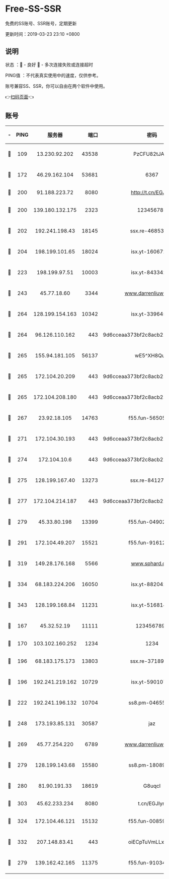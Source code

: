 # Free-SS-SSR

免费的SS账号、SSR账号，定期更新

更新时间：2019-03-23 23:10 +0800

## 说明

状态     ：🙂 - 良好 🙁 - 多次连接失败或连接超时

PING值   ：不代表真实使用中的速度，仅供参考。

账号兼容SS、SSR，你可以自由在两个软件中使用。

👉[扫码页面](https://liesauer.github.io/Free-SS-SSR/)👈

## 账号

|-|PING|服务器|端口|密码|加密方式|区域|
|:----:|:----:|:-----:|-----:|:----:|:----:|:----:|
|🙂|109|13.230.92.202|43538|PzCFU82tJAdZ|aes-256-cfb|JP|
|🙂|172|46.29.162.104|53681|6367|aes-128-ctr|RU|
|🙂|200|91.188.223.72|8080|http://t.cn/EGJIyrl|rc4-md5|RU|
|🙂|200|139.180.132.175|2323|123456789|aes-256-cfb|SG|
|🙂|202|192.241.198.43|18145|ssx.re-46853856|aes-256-cfb|US|
|🙂|204|198.199.101.65|18024|isx.yt-16067242|aes-256-cfb|US|
|🙂|223|198.199.97.51|10003|isx.yt-84334223|aes-256-cfb|US|
|🙂|243|45.77.18.60|3344|www.darrenliuwei.com|aes-256-cfb|JP|
|🙂|264|128.199.154.163|10342|isx.yt-33964532|aes-256-cfb|SG|
|🙂|264|96.126.110.162|443|9d6cceaa373bf2c8acb22e60b6a58be6|aes-256-cfb|US|
|🙂|265|155.94.181.105|56137|wE5^XH8Quw|aes-256-cfb|US|
|🙂|265|172.104.20.209|443|9d6cceaa373bf2c8acb22e60b6a58be6|aes-256-cfb|US|
|🙂|265|172.104.208.180|443|9d6cceaa373bf2c8acb22e60b6a58be6|aes-256-cfb|US|
|🙂|267|23.92.18.105|14763|f55.fun-56505886|aes-256-cfb|US|
|🙂|271|172.104.30.193|443|9d6cceaa373bf2c8acb22e60b6a58be6|aes-256-cfb|US|
|🙂|274|172.104.10.6|443|9d6cceaa373bf2c8acb22e60b6a58be6|aes-256-cfb|US|
|🙂|275|128.199.167.40|13273|ssx.re-84127043|aes-256-cfb|SG|
|🙂|277|172.104.214.187|443|9d6cceaa373bf2c8acb22e60b6a58be6|aes-256-cfb|US|
|🙂|279|45.33.80.198|13399|f55.fun-04902399|aes-256-cfb|US|
|🙂|291|172.104.49.207|15521|f55.fun-91612366|aes-256-cfb|SG|
|🙂|319|149.28.176.168|5566|www.sphard.com|aes-256-cfb|AU|
|🙂|334|68.183.224.206|16050|isx.yt-88204279|aes-256-cfb|SG|
|🙂|343|128.199.168.84|11231|isx.yt-51681488|aes-256-cfb|SG|
|🙂|167|45.32.52.19|11111|1234567890|aes-256-cfb|JP|
|🙂|170|103.102.160.252|1234|1234|rc4-md5|JP|
|🙂|196|68.183.175.173|13803|ssx.re-37189274|aes-256-cfb|US|
|🙂|196|192.241.219.162|10729|isx.yt-59010753|aes-256-cfb|US|
|🙂|222|192.241.196.132|10704|ss8.pm-04655152|aes-256-cfb|US|
|🙂|248|173.193.85.131|30587|jaz|aes-256-cfb|US|
|🙂|269|45.77.254.220|6789|www.darrenliuwei.com|aes-256-cfb|SG|
|🙂|279|128.199.143.68|15580|ss8.pm-18089615|aes-256-cfb|SG|
|🙂|280|81.90.191.33|18619|G8uqcl|aes-256-cfb|US|
|🙂|303|45.62.233.234|8080|t.cn/EGJIyrl|rc4-md5|CA|
|🙂|324|172.104.46.121|15132|f55.fun-00859364|aes-256-cfb|SG|
|🙂|332|207.148.83.41|443|oiECpTuVmLLxk4Ts|aes-256-cfb|AU|
|🙁|279|139.162.42.165|11375|f55.fun-91034656|aes-256-cfb|SG|
